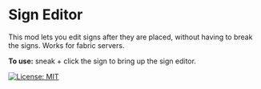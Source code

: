 # Sign Editor
This mod lets you edit signs after they are placed, without having to break the signs. Works for fabric servers.

**To use:** sneak + click the sign to bring up the sign editor.

 [![License: MIT](https://img.shields.io/badge/License-MIT-yellow.svg)](https://opensource.org/licenses/MIT)